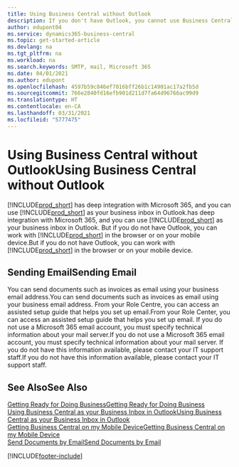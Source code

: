 ```yaml
---
title: Using Business Central without Outlook
description: If you don't have Outlook, you cannot use Business Central as your business inbox in Outlook, but you can work in a browser or on your mobile device.
author: edupont04
ms.service: dynamics365-business-central
ms.topic: get-started-article
ms.devlang: na
ms.tgt_pltfrm: na
ms.workload: na
ms.search.keywords: SMTP, mail, Microsoft 365
ms.date: 04/01/2021
ms.author: edupont
ms.openlocfilehash: 4597b59c846ef7016bff26b1c14901ac17a2fb5d
ms.sourcegitcommit: 766e2840fd16efb901d211d7fa64d96766ac99d9
ms.translationtype: HT
ms.contentlocale: en-CA
ms.lasthandoff: 03/31/2021
ms.locfileid: "5777475"
---
```

# <a name="using-business-central-without-outlook"></a><span data-ttu-id="d9494-103">Using Business Central without Outlook</span><span class="sxs-lookup"><span data-stu-id="d9494-103">Using Business Central without Outlook</span></span>
[!INCLUDE[prod_short](includes/prod_short.md)] <span data-ttu-id="d9494-104">has deep integration with Microsoft 365, and you can use [!INCLUDE[prod_short](includes/prod_short.md)] as your business inbox in Outlook.</span><span class="sxs-lookup"><span data-stu-id="d9494-104">has deep integration with Microsoft 365, and you can use [!INCLUDE[prod_short](includes/prod_short.md)] as your business inbox in Outlook.</span></span> <span data-ttu-id="d9494-105">But if you do not have Outlook, you can work with [!INCLUDE[prod_short](includes/prod_short.md)] in the browser or on your mobile device.</span><span class="sxs-lookup"><span data-stu-id="d9494-105">But if you do not have Outlook, you can work with [!INCLUDE[prod_short](includes/prod_short.md)] in the browser or on your mobile device.</span></span>  

## <a name="sending-email"></a><span data-ttu-id="d9494-106">Sending Email</span><span class="sxs-lookup"><span data-stu-id="d9494-106">Sending Email</span></span>
<span data-ttu-id="d9494-107">You can send documents such as invoices as email using your business email address.</span><span class="sxs-lookup"><span data-stu-id="d9494-107">You can send documents such as invoices as email using your business email address.</span></span> <span data-ttu-id="d9494-108">From your Role Centre, you can access an assisted setup guide that helps you set up email.</span><span class="sxs-lookup"><span data-stu-id="d9494-108">From your Role Center, you can access an assisted setup guide that helps you set up email.</span></span> <span data-ttu-id="d9494-109">If you do not use a Microsoft 365 email account, you must specify technical information about your mail server.</span><span class="sxs-lookup"><span data-stu-id="d9494-109">If you do not use a Microsoft 365 email account, you must specify technical information about your mail server.</span></span> <span data-ttu-id="d9494-110">If you do not have this information available, please contact your IT support staff.</span><span class="sxs-lookup"><span data-stu-id="d9494-110">If you do not have this information available, please contact your IT support staff.</span></span>  


## <a name="see-also"></a><span data-ttu-id="d9494-111">See Also</span><span class="sxs-lookup"><span data-stu-id="d9494-111">See Also</span></span>
[<span data-ttu-id="d9494-112">Getting Ready for Doing Business</span><span class="sxs-lookup"><span data-stu-id="d9494-112">Getting Ready for Doing Business</span></span>](ui-get-ready-business.md)  
[<span data-ttu-id="d9494-113">Using Business Central as your Business Inbox in Outlook</span><span class="sxs-lookup"><span data-stu-id="d9494-113">Using Business Central as your Business Inbox in Outlook</span></span>](admin-outlook.md)  
[<span data-ttu-id="d9494-114">Getting Business Central on my Mobile Device</span><span class="sxs-lookup"><span data-stu-id="d9494-114">Getting Business Central on my Mobile Device</span></span>](install-mobile-app.md)  
[<span data-ttu-id="d9494-115">Send Documents by Email</span><span class="sxs-lookup"><span data-stu-id="d9494-115">Send Documents by Email</span></span>](ui-how-send-documents-email.md)


[!INCLUDE[footer-include](includes/footer-banner.md)]